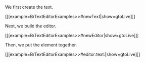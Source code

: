 We first create the text.

[[[example=BrTextEditorExamples>>#newText|show=gtoLive]]]

Next, we build the editor.

[[[example=BrTextEditorExamples>>#newEditor|show=gtoLive]]]

Then, we put the element together.

[[[example=BrTextEditorExamples>>#editor:text:|show=gtoLive]]]
